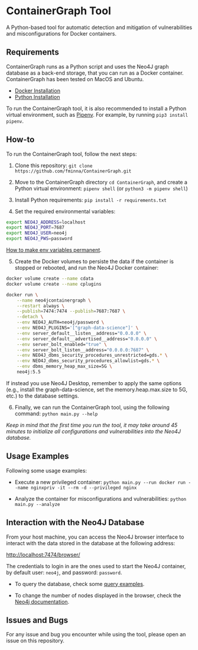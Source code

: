 
# ContainerGraph Tool

A Python-based tool for automatic detection and mitigation of vulnerabilities and misconfigurations for Docker containers. 


## Requirements

ContainerGraph runs as a Python script and uses the Neo4J graph database as a back-end storage, that you can run as a Docker container. ContainerGraph has been tested on MacOS and Ubuntu.

 - [Docker Installation](https://docs.docker.com/get-docker/)
 - [Python Installation](https://www.python.org/downloads/)

To run the ContainerGraph tool, it is also recommended to install a Python virtual environment, such as [Pipenv](https://pipenv.pypa.io/en/latest/install/). For example, by running `pip3 install pipenv`.


## How-to

To run the ContainerGraph tool, follow the next steps:

1. Clone this repository: `git clone https://github.com/fminna/ContainerGraph.git`

2. Move to the ContainerGraph directory `cd ContainerGraph`, and create a Python virtual environment: `pipenv shell` (or `python3 -m pipenv shell`)

3. Install Python requirements: `pip install -r requirements.txt`

4. Set the required environmental variables:

```bash
export NEO4J_ADDRESS=localhost
export NEO4J_PORT=7687
export NEO4J_USER=neo4j
export NEO4J_PWS=password
```

[How to make env variables permanent](https://www.cherryservers.com/blog/how-to-set-list-and-manage-linux-environment-variables).

5. Create the Docker volumes to persiste the data if the container is stopped or rebooted, and run the Neo4J Docker container:

```bash
docker volume create --name cdata
docker volume create --name cplugins
```

```bash
docker run \
    --name neo4jcontainergraph \
    --restart always \
    --publish=7474:7474 --publish=7687:7687 \
    --detach \
    --env NEO4J_AUTH=neo4j/password \
    --env NEO4J_PLUGINS='["graph-data-science"]' \
    --env server_default__listen__address="0.0.0.0" \
    --env server_default__advertised__address="0.0.0.0" \
    --env server_bolt_enabled="true" \
    --env server_bolt_listen__address="0.0.0.0:7687" \
    --env NEO4J_dbms_security_procedures_unrestricted=gds.* \
    --env NEO4J_dbms_security_procedures_allowlist=gds.* \
    --env dbms_memory_heap_max_size=5G \
    neo4j:5.5
```

If instead you use Neo4J Desktop, remember to apply the same options (e.g., install the graph-data-science, set the memory.heap.max.size to 5G, etc.) to the database settings.

6. Finally, we can run the ContainerGraph tool, using the following command: `python main.py --help`

_Keep in mind that the first time you run the tool, it may take around 45 minutes to initialize all configurations and vulnerabilities into the Neo4J database._


## Usage Examples

Following some usage examples:

 - Execute a new privileged container: `python main.py --run docker run --name nginxpriv -it --rm -d --privileged nginx`

 - Analyze the container for misconfigurations and vulnerabilities: `python main.py --analyze`


## Interaction with the Neo4J Database

From your host machine, you can access the Neo4J browser interface to interact with the data stored in the database at the following address:

<http://localhost:7474/browser/>

The credentials to login in are the ones used to start the Neo4J container, by default user: `neo4j`, and password: `password`.

 - To query the database, check some [query examples](https://neo4j.com/developer/cypher/querying/).

 - To change the number of nodes displayed in the browser, check the [Neo4j documentation](https://neo4j.com/docs/browser-manual/current/operations/browser-settings/#adjust-in-browser).


## Issues and Bugs

For any issue and bug you encounter while using the tool, please open an issue on this repository.

